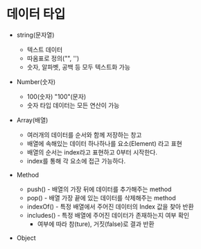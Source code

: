 # 데이터 타입
- string(문자열)
    - 텍스트 데이터
    - 따옴표로 정의("", '')
    - 숫자, 알파벳, 공백 등 모두 텍스트화 가능

- Number(숫자)
    - 100(숫자) "100"(문자)
    - 숫자 타입 데이터는 모든 연산이 가능

- Array(배열)
    - 여러개의 데이터를 순서와 함께 저장하는 창고
    - 배열에 속해있는 데이터 하나하나를 요소(Element) 라고 표현
    - 배열의 순서는 index라고 표현하고 0부터 시작한다.
    - index를 통해 각 요소에 접근 가능하다.

- Method
    - push() - 배열의 가장 뒤에 데이터를 추가해주는 method
    - pop() - 배열 가장 끝에 있는 데이터를 삭제해주는 method
    - indexOf() - 특정 배열에서 주어진 데이터의 Index 값을 찾아 반환
    - includes() - 특정 배열에 주어진 데이터가 존재하는지 여부 확인
        - 여부에 따라 참(ture), 거짓(false)로 결과 반환

- Object

